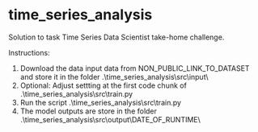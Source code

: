 # time_series_analysis

Solution to task Time Series Data Scientist take-home challenge.


Instructions:
1. Download the data input data from NON_PUBLIC_LINK_TO_DATASET and store it in the folder .\time_series_analysis\src\input\
1. Optional: Adjust settting at the first code chunk of .\time_series_analysis\src\train.py
1. Run the script .\time_series_analysis\src\train.py
1. The model outputs are store in the folder .\time_series_analysis\src\output\DATE_OF_RUNTIME\
